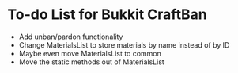 # To-do List for Bukkit CraftBan

* Add unban/pardon functionality
* Change MaterialsList to store materials by name instead of by ID
* Maybe even move MaterialsList to common
* Move the static methods out of MaterialsList